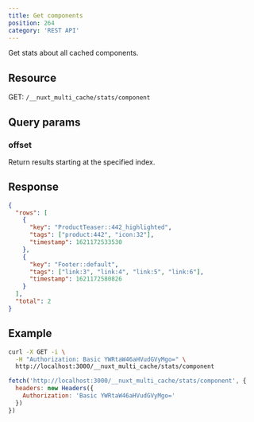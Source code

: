 ```yaml
---
title: Get components
position: 264
category: 'REST API'
---
```

<p className="lead">
Get stats about all cached components.
</p>

## Resource
GET: `/__nuxt_multi_cache/stats/component`

## Query params

### offset

Return results starting at the specified index.

## Response

```json
{
  "rows": [
    {
      "key": "ProductTeaser::442_highlighted",
      "tags": ["product:442", "icon:32"],
      "timestamp": 1621172533530
    },
    {
      "key": "Footer::default",
      "tags": ["link:3", "link:4", "link:5", "link:6"],
      "timestamp": 1621172580826
    }
  ],
  "total": 2
}
```

## Example

<code-group>
<code-block label="cURL" active>

```bash
curl -X GET -i \
  -H "Authorization: Basic YWRtaW46aHVudGVyMgo=" \
  http://localhost:3000/__nuxt_multi_cache/stats/component
```

</code-block>

<code-block label="node-fetch">

```javascript
fetch('http://localhost:3000/__nuxt_multi_cache/stats/component', {
  headers: new Headers({
    Authorization: 'Basic YWRtaW46aHVudGVyMgo='
  })
})
```

</code-block>

</code-group>

